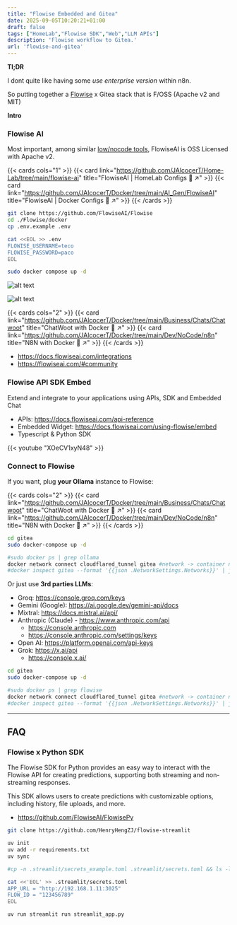 ```yaml
---
title: "Flowise Embedded and Gitea"
date: 2025-09-05T10:20:21+01:00
draft: false
tags: ["HomeLab","Flowise SDK","Web","LLM APIs"]
description: 'Flowise workflow to Gitea.'
url: 'flowise-and-gitea'
---
```



**Tl;DR**

I dont quite like having some *use enterprise version* within n8n.

So putting together a [Flowise](#flowise-ai) x Gitea stack that is F/OSS (Apache v2 and MIT)

**Intro**


### Flowise AI

Most important, among similar [low/nocode tools](https://jalcocert.github.io/JAlcocerT/no-code-ai-tools/#flowise-ai), FlowiseAI is OSS Licensed with Apache v2.


{{< cards cols="1" >}}
  {{< card link="https://github.com/JAlcocerT/Home-Lab/tree/main/flowise-ai" title="FlowiseAI | HomeLab Configs 🐋 ↗" >}}
  {{< card link="https://github.com/JAlcocerT/Docker/tree/main/AI_Gen/FlowiseAI" title="FlowiseAI | Docker Configs 🐋 ↗" >}}
{{< /cards >}}


```sh
git clone https://github.com/FlowiseAI/Flowise
cd ./Flowise/docker
cp .env.example .env

cat <<EOL >> .env
FLOWISE_USERNAME=teco
FLOWISE_PASSWORD=paco
EOL

sudo docker compose up -d
```

![alt text](/blog_img/selfh/flowiseai-ui-setup.png)

![alt text](/blog_img/selfh/flowiseai-ui-workflows.png)

{{< cards cols="2" >}}
  {{< card link="https://github.com/JAlcocerT/Docker/tree/main/Business/Chats/Chatwoot" title="ChatWoot with Docker 🐋 ↗" >}}
  {{< card link="https://github.com/JAlcocerT/Docker/tree/main/Dev/NoCode/n8n" title="N8N with Docker 🐋 ↗" >}}
{{< /cards >}}

* https://docs.flowiseai.com/integrations
* https://flowiseai.com/#community


### Flowise API SDK Embed

Extend and integrate to your applications using APIs, SDK and Embedded Chat

* APIs: https://docs.flowiseai.com/api-reference
* Embedded Widget: https://docs.flowiseai.com/using-flowise/embed
* Typescript & Python SDK


<!-- https://www.youtube.com/watch?v=XOeCV1xyN48 -->

{{< youtube "XOeCV1xyN48" >}}


### Connect to Flowise

If you want, plug **your Ollama** instance to Flowise:

{{< cards cols="2" >}}
  {{< card link="https://github.com/JAlcocerT/Docker/tree/main/Business/Chats/Chatwoot" title="ChatWoot with Docker 🐋 ↗" >}}
  {{< card link="https://github.com/JAlcocerT/Docker/tree/main/Dev/NoCode/n8n" title="N8N with Docker 🐋 ↗" >}}
{{< /cards >}}

```sh
cd gitea
sudo docker-compose up -d

#sudo docker ps | grep ollama
docker network connect cloudflared_tunnel gitea #network -> container name
#docker inspect gitea --format '{{json .NetworkSettings.Networks}}' | jq
```

Or just use **3rd parties LLMs**:

* Groq: https://console.groq.com/keys
* Gemini (Google): https://ai.google.dev/gemini-api/docs
* Mixtral: https://docs.mistral.ai/api/
* Anthropic (Claude) - https://www.anthropic.com/api
  * https://console.anthropic.com
  * https://console.anthropic.com/settings/keys
* Open AI: https://platform.openai.com/api-keys
* Grok: https://x.ai/api
    * https://console.x.ai/


```sh
cd gitea
sudo docker-compose up -d

#sudo docker ps | grep flowise
docker network connect cloudflared_tunnel gitea #network -> container name
#docker inspect gitea --format '{{json .NetworkSettings.Networks}}' | jq
```


---

## FAQ

### Flowise x Python SDK

The Flowise SDK for Python provides an easy way to interact with the Flowise API for creating predictions, supporting both streaming and non-streaming responses. 

This SDK allows users to create predictions with customizable options, including history, file uploads, and more.

* https://github.com/FlowiseAI/FlowisePy



```sh
git clone https://github.com/HenryHengZJ/flowise-streamlit

uv init
uv add -r requirements.txt
uv sync
```

```sh
#cp -n .streamlit/secrets_example.toml .streamlit/secrets.toml && ls -l .streamlit/secrets.toml

cat <<'EOL' >> .streamlit/secrets.toml
APP_URL = "http://192.168.1.11:3025"
FLOW_ID = "123456789"
EOL

uv run streamlit run streamlit_app.py
```